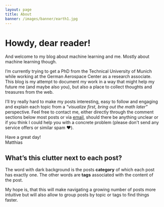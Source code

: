 ```yaml
---
layout: page
title: About
banner: /images/banner/earth1.jpg
---
```


# Howdy, dear reader!

And welcome to my blog about machine learning and me. Mostly about machine learning though.

I’m currently trying to get a PhD from the Technical University of Munich while working at the German Aerospace Center as a research associate. This blog is my attempt to document my work in a way that might help my future me (and maybe also you), but also a place to collect thoughts and treasures from the web.

I’ll try really hard to make my posts interesting, easy to follow and engaging and explain each topic from a _“visualize first, bring out the math later”_ perspective. Feel free to contact me, either directly through the comment sections below most posts or via [email](mailto:blog.hash136@passmail.net), should there be anything unclear or if you think I could help you with a concrete problem (please don't send any service offers or similar spam :heart:).

Have a great day!<br>
Matthias

## What’s this clutter next to each post?

The word with dark background is the posts **category** of which each post has exactly one. The other words are **tags** associated with the content of the post.

My hope is, that this will make navigating a growing number of posts more intuitive but will also allow to group posts by topic or tags to find things faster.
